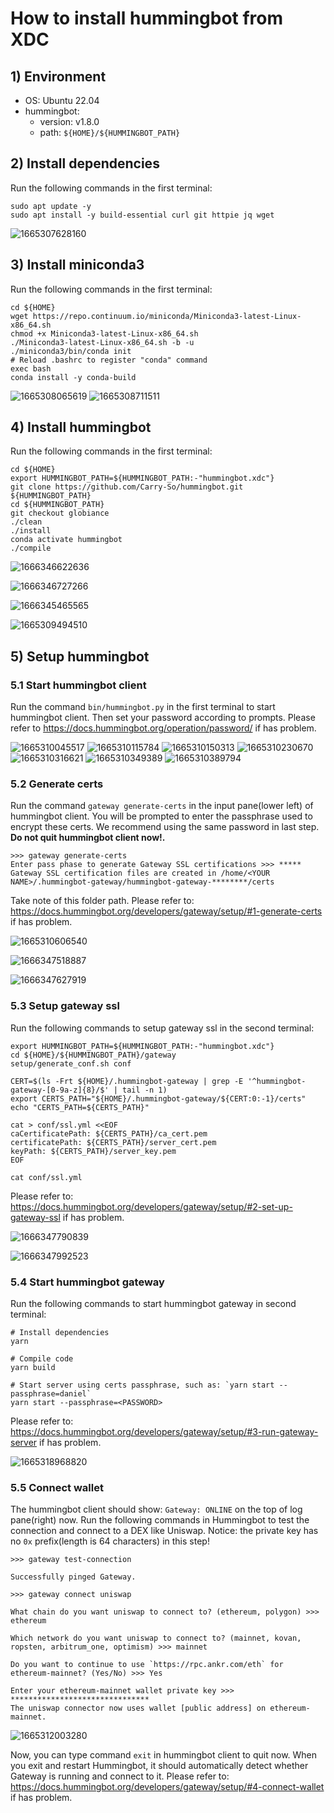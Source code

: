 # How to install hummingbot from XDC

## 1) Environment

-   OS: Ubuntu 22.04
-   hummingbot:
    -   version: v1.8.0
    -   path: `${HOME}/${HUMMINGBOT_PATH}`

## 2) Install dependencies

Run the following commands in the first terminal:

```shell
sudo apt update -y
sudo apt install -y build-essential curl git httpie jq wget
```

![1665307628160](https://user-images.githubusercontent.com/7695325/194749045-a898869c-e6a3-425b-91f7-608d4a18f200.png)

## 3) Install miniconda3

Run the following commands in the first terminal:

```shell
cd ${HOME}
wget https://repo.continuum.io/miniconda/Miniconda3-latest-Linux-x86_64.sh
chmod +x Miniconda3-latest-Linux-x86_64.sh
./Miniconda3-latest-Linux-x86_64.sh -b -u
./miniconda3/bin/conda init
# Reload .bashrc to register "conda" command
exec bash
conda install -y conda-build
```

![1665308065619](https://user-images.githubusercontent.com/7695325/194749317-91b1e182-4f92-452b-b4a6-f8de1a0afba0.png)
![1665308711511](https://user-images.githubusercontent.com/7695325/194749800-23c0f94c-1ab4-491e-bcb4-7b6f393391e1.png)

## 4) Install hummingbot

Run the following commands in the first terminal:

```shell
cd ${HOME}
export HUMMINGBOT_PATH=${HUMMINGBOT_PATH:-"hummingbot.xdc"}
git clone https://github.com/Carry-So/hummingbot.git ${HUMMINGBOT_PATH}
cd ${HUMMINGBOT_PATH}
git checkout globiance
./clean
./install
conda activate hummingbot
./compile
```

![1666346622636](https://user-images.githubusercontent.com/7695325/197170438-aaa49853-5e30-4266-8faf-cf241be7fca7.png)

![1666346727266](https://user-images.githubusercontent.com/7695325/197170796-6e94e216-e3f0-4267-aaae-b5e8b8dfa984.png)

![1666345465565](https://user-images.githubusercontent.com/7695325/197166446-2347dcc6-027b-49e8-958a-2208fc7c6df2.png)

![1665309494510](https://user-images.githubusercontent.com/7695325/194750376-120b51c6-b99b-4062-a874-db30e1ec3c0b.png)

## 5) Setup hummingbot

### 5.1 Start hummingbot client

Run the command `bin/hummingbot.py` in the first terminal to start hummingbot client. Then set your password according to prompts. Please refer to https://docs.hummingbot.org/operation/password/ if has problem.

![1665310045517](https://user-images.githubusercontent.com/7695325/194750757-cc1f6d9e-e2ce-46e8-9e7e-db09a613e97b.png)
![1665310115784](https://user-images.githubusercontent.com/7695325/194750805-b9085783-4e7d-437e-b7c1-49f7b40d10bd.png)
![1665310150313](https://user-images.githubusercontent.com/7695325/194750835-dd2c9bc9-1bc3-44dd-a4aa-fb9c0b343a25.png)
![1665310230670](https://user-images.githubusercontent.com/7695325/194750908-c55d1317-a7b2-4dd7-96e5-baafa05e2bf4.png)
![1665310316621](https://user-images.githubusercontent.com/7695325/194750953-baa2ac96-7c27-4306-9152-74b53575e68a.png)
![1665310349389](https://user-images.githubusercontent.com/7695325/194750973-30031034-91ec-4041-9559-e300220ed366.png)
![1665310389794](https://user-images.githubusercontent.com/7695325/194750995-f6dd4e78-2e7e-45ce-8aef-4d6be6bf180e.png)

### 5.2 Generate certs

Run the command `gateway generate-certs` in the input pane(lower left) of hummingbot client. You will be prompted to enter the passphrase used to encrypt these certs. We recommend using the same password in last step. **Do not quit hummingbot client now!.**

```text
>>> gateway generate-certs
Enter pass phase to generate Gateway SSL certifications >>> *****
Gateway SSL certification files are created in /home/<YOUR NAME>/.hummingbot-gateway/hummingbot-gateway-********/certs
```

Take note of this folder path. Please refer to: https://docs.hummingbot.org/developers/gateway/setup/#1-generate-certs if has problem.

![1665310606540](https://user-images.githubusercontent.com/7695325/194751175-f8c00800-32b9-46ce-a7fb-09abf2e61f62.png)

![1666347518887](https://user-images.githubusercontent.com/7695325/197173513-4d3b4ee9-24bd-4b8d-8e99-dad6034e3b09.png)

![1666347627919](https://user-images.githubusercontent.com/7695325/197173807-0230cd08-820e-4bf4-b148-40f113a8b262.png)

### 5.3 Setup gateway ssl

Run the following commands to setup gateway ssl in the second terminal:

```shell
export HUMMINGBOT_PATH=${HUMMINGBOT_PATH:-"hummingbot.xdc"}
cd ${HOME}/${HUMMINGBOT_PATH}/gateway
setup/generate_conf.sh conf

CERT=$(ls -Frt ${HOME}/.hummingbot-gateway | grep -E '^hummingbot-gateway-[0-9a-z]{8}/$' | tail -n 1)
export CERTS_PATH="${HOME}/.hummingbot-gateway/${CERT:0:-1}/certs"
echo "CERTS_PATH=${CERTS_PATH}"

cat > conf/ssl.yml <<EOF
caCertificatePath: ${CERTS_PATH}/ca_cert.pem
certificatePath: ${CERTS_PATH}/server_cert.pem
keyPath: ${CERTS_PATH}/server_key.pem
EOF

cat conf/ssl.yml
```

Please refer to: https://docs.hummingbot.org/developers/gateway/setup/#2-set-up-gateway-ssl if has problem.

![1666347790839](https://user-images.githubusercontent.com/7695325/197174333-537f5005-259c-4a34-8508-4bd97c368080.png)

![1666347992523](https://user-images.githubusercontent.com/7695325/197174853-0772bffe-48e2-42ba-b911-7ada2d65caca.png)

### 5.4 Start hummingbot gateway

Run the following commands to start hummingbot gateway in second terminal:

```shell
# Install dependencies
yarn

# Compile code
yarn build

# Start server using certs passphrase, such as: `yarn start --passphrase=daniel`
yarn start --passphrase=<PASSWORD>
```

Please refer to: https://docs.hummingbot.org/developers/gateway/setup/#3-run-gateway-server if has problem.

![1665318968820](https://user-images.githubusercontent.com/7695325/194757180-372b50e5-e134-484d-bc87-e94b353ea0d5.png)

### 5.5 Connect wallet

The hummingbot client should show: `Gateway: ONLINE` on the top of log pane(right) now. Run the following commands in Hummingbot to test the connection and connect to a DEX like Uniswap. Notice: the private key has no `0x` prefix(length is 64 characters) in this step!

```text
>>> gateway test-connection

Successfully pinged Gateway.

>>> gateway connect uniswap

What chain do you want uniswap to connect to? (ethereum, polygon) >>> ethereum

Which network do you want uniswap to connect to? (mainnet, kovan, ropsten, arbitrum_one, optimism) >>> mainnet

Do you want to continue to use `https://rpc.ankr.com/eth` for ethereum-mainnet? (Yes/No) >>> Yes

Enter your ethereum-mainnet wallet private key >>> *******************************
The uniswap connector now uses wallet [public address] on ethereum-mainnet.
```

![1665312003280](https://user-images.githubusercontent.com/7695325/194752175-86ad2ab0-1584-4c89-938d-ddb6219e878e.png)

Now, you can type command `exit` in hummingbot client to quit now. When you exit and restart Hummingbot, it should automatically detect whether Gateway is running and connect to it. Please refer to: https://docs.hummingbot.org/developers/gateway/setup/#4-connect-wallet if has problem.
